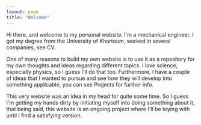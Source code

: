 ```yaml
---
layout: page
title: "Welcome"
---
```


Hi there, and welcome to my personal website. I'm a mechanical engineer, I got my degree from the University of Khartoum, worked in several companies, see CV.

One of many reasons to build my own website is to use it as a repository for my own thoughts and ideas regarding different topics. I love science, especially physics, so I guess I'll do that too. Furthermore, I have a couple of ideas that I wanted to pursue and see how they will develop into something applicable, you can see Projects for further info.

This very website was an idea in my head for quite some time. So I guess I'm getting my hands dirty by initiating myself into doing something about it, that being said, this website is an ongoing project where I'll be toying with until I find a satisfying version.
